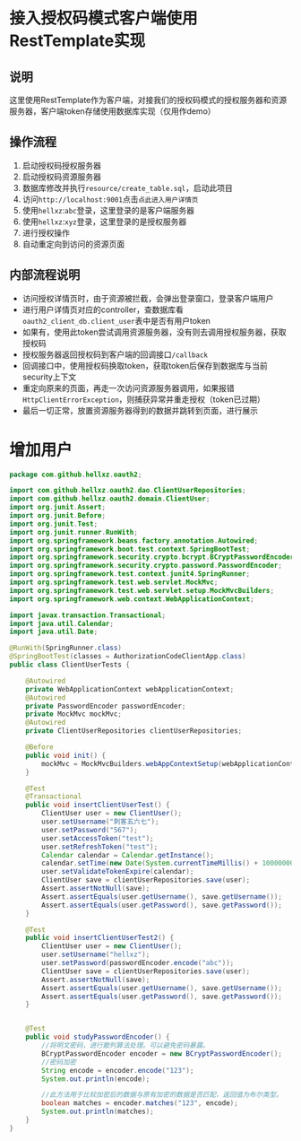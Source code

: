 # 接入授权码模式客户端使用RestTemplate实现

## 说明
这里使用RestTemplate作为客户端，对接我们的授权码模式的授权服务器和资源服务器，客户端token存储使用数据库实现（仅用作demo）

## 操作流程
1. 启动授权码授权服务器
2. 启动授权码资源服务器
3. 数据库修改并执行`resource/create_table.sql`，启动此项目
4. 访问`http://localhost:9001`点击`点此进入用户详情页`
5. 使用`hellxz`:`abc`登录，这里登录的是客户端服务器
6. 使用`hellxz`:`xyz`登录，这里登录的是授权服务器
7. 进行授权操作
8. 自动重定向到访问的资源页面

## 内部流程说明
- 访问授权详情页时，由于资源被拦截，会弹出登录窗口，登录客户端用户
- 进行用户详情页对应的controller，查数据库看`oauth2_client_db.client_user`表中是否有用户token
- 如果有，使用此token尝试调用资源服务器，没有则去调用授权服务器，获取授权码
- 授权服务器返回授权码到客户端的回调接口`/callback`
- 回调接口中，使用授权码换取token，获取token后保存到数据库与当前security上下文
- 重定向原来的页面，再走一次访问资源服务器调用，如果报错`HttpClientErrorException`，则捕获异常并重走授权（token已过期）
- 最后一切正常，放置资源服务器得到的数据并跳转到页面，进行展示


# 增加用户
```java
package com.github.hellxz.oauth2;

import com.github.hellxz.oauth2.dao.ClientUserRepositories;
import com.github.hellxz.oauth2.domain.ClientUser;
import org.junit.Assert;
import org.junit.Before;
import org.junit.Test;
import org.junit.runner.RunWith;
import org.springframework.beans.factory.annotation.Autowired;
import org.springframework.boot.test.context.SpringBootTest;
import org.springframework.security.crypto.bcrypt.BCryptPasswordEncoder;
import org.springframework.security.crypto.password.PasswordEncoder;
import org.springframework.test.context.junit4.SpringRunner;
import org.springframework.test.web.servlet.MockMvc;
import org.springframework.test.web.servlet.setup.MockMvcBuilders;
import org.springframework.web.context.WebApplicationContext;

import javax.transaction.Transactional;
import java.util.Calendar;
import java.util.Date;

@RunWith(SpringRunner.class)
@SpringBootTest(classes = AuthorizationCodeClientApp.class)
public class ClientUserTests {

    @Autowired
    private WebApplicationContext webApplicationContext;
    @Autowired
    private PasswordEncoder passwordEncoder;
    private MockMvc mockMvc;
    @Autowired
    private ClientUserRepositories clientUserRepositories;

    @Before
    public void init() {
        mockMvc = MockMvcBuilders.webAppContextSetup(webApplicationContext).build();
    }

    @Test
    @Transactional
    public void insertClientUserTest() {
        ClientUser user = new ClientUser();
        user.setUsername("刺客五六七");
        user.setPassword("567");
        user.setAccessToken("test");
        user.setRefreshToken("test");
        Calendar calendar = Calendar.getInstance();
        calendar.setTime(new Date(System.currentTimeMillis() + 100000000L));
        user.setValidateTokenExpire(calendar);
        ClientUser save = clientUserRepositories.save(user);
        Assert.assertNotNull(save);
        Assert.assertEquals(user.getUsername(), save.getUsername());
        Assert.assertEquals(user.getPassword(), save.getPassword());
    }

    @Test
    public void insertClientUserTest2() {
        ClientUser user = new ClientUser();
        user.setUsername("hellxz");
        user.setPassword(passwordEncoder.encode("abc"));
        ClientUser save = clientUserRepositories.save(user);
        Assert.assertNotNull(save);
        Assert.assertEquals(user.getUsername(), save.getUsername());
        Assert.assertEquals(user.getPassword(), save.getPassword());
    }


    @Test
    public void studyPasswordEncoder() {
        //将明文密码，进行散列算法处理。可以避免密码暴露。
        BCryptPasswordEncoder encoder = new BCryptPasswordEncoder();
        //密码加密
        String encode = encoder.encode("123");
        System.out.println(encode);

        //此方法用于比较加密后的数据与原有加密的数据是否匹配，返回值为布尔类型。
        boolean matches = encoder.matches("123", encode);
        System.out.println(matches);
    }
}
```